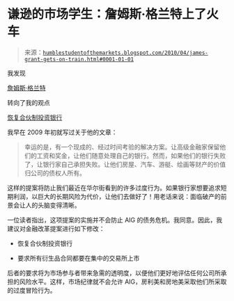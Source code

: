 <!--yml

分类：未分类

日期：2024-05-18 00:30:31

-->

# 谦逊的市场学生：詹姆斯·格兰特上了火车

> 来源：[`humblestudentofthemarkets.blogspot.com/2010/04/james-grant-gets-on-train.html#0001-01-01`](https://humblestudentofthemarkets.blogspot.com/2010/04/james-grant-gets-on-train.html#0001-01-01)

我发现

[詹姆斯·格兰特](http://www.washingtonpost.com/wp-dyn/content/article/2010/04/22/AR2010042204208.html)

转向了我的观点

[恢复合伙制投资银行](http://humblestudentofthemarkets.blogspot.com/2009/01/proposal-for-reforming-wall-street.html)

我早在 2009 年初就写过关于他的文章：

> 幸运的是，有一个现成的、经过时间考验的解决方案。让高级金融家保留他们的工资和奖金，让他们随意处理自己的银行。然而，如果他们的银行失败了，让银行家自己承担失败。让他们房屋、汽车、游艇、绘画等财产的价值归公司的债权人所有。

这样的提案将防止我们最近在华尔街看到的许多过度行为。如果银行家想要追求短期利润，以巨大的长期风险为代价，让他们去做好了！用老话来说：面临破产的前景会让人的头脑变得清晰。

一位读者指出，这项提案的实施并不会防止 AIG 的债务危机。我同意。因此，我建议对金融改革提案进行如下修改：

+   恢复合伙制投资银行

+   要求所有衍生品合同都要在集中的交易所上市

后者的要求将为市场参与者带来急需的透明度，以便他们更好地评估任何公司所承担的风险水平。这样，市场纪律就不会允许 AIG，房利美和房地美采取他们所采取的过度冒险行为。
